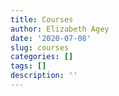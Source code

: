 ```yaml
---
title: Courses
author: Elizabeth Agey
date: '2020-07-08'
slug: courses
categories: []
tags: []
description: ''
---
```


